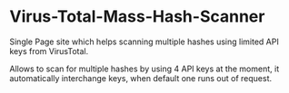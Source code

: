 # Virus-Total-Mass-Hash-Scanner
Single Page site which helps scanning multiple hashes using limited API keys from VirusTotal.

Allows to scan for multiple hashes by using 4 API keys at the moment, it automatically interchange keys, when default one runs out of request.
